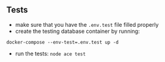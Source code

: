## Tests

- make sure that you have the `.env.test` file filled properly
- create the testing database container by running: 
```
docker-compose --env-test=.env.test up -d
```
- run the tests: `node ace test`
